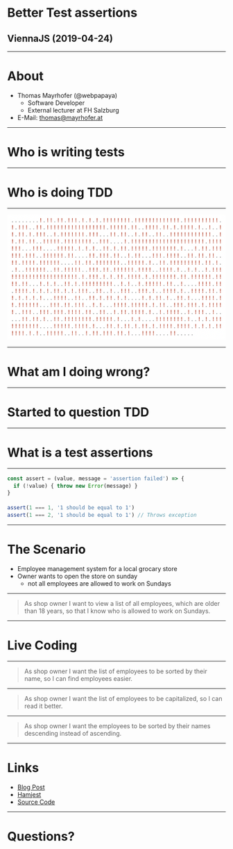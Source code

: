 # Better Test assertions

## ViennaJS (2019-04-24)

---

# About

- Thomas Mayrhofer (@webpapaya)
  - Software Developer
  - External lecturer at FH Salzburg
- E-Mail: thomas@mayrhofer.at

---

# Who is writing tests

----

# Who is doing TDD

----

![failing tests](assets/failing_tests.png)

----

# What am I doing wrong? <!-- .element: class="color--white" -->

<!-- .slide: data-background="./assets/angry.gif" -->

----

# Started to question TDD <!-- .element: class="color--white" -->

<!-- .slide: data-background="./assets/questioning_myself.gif" -->

---

# What is a test assertions

----

```js
const assert = (value, message = 'assertion failed') => {
  if (!value) { throw new Error(message) }
}

assert(1 === 1, '1 should be equal to 1')
assert(1 === 2, '1 should be equal to 1') // Throws exception
```

---

# The Scenario

- Employee management system for a local grocary store
- Owner wants to open the store on sunday
  - not all employees are allowed to work on Sundays

----

> As shop owner I want to view a list of all employees, which are older than 18 years, so that I know who is allowed to work on Sundays.

----

# Live Coding <!-- .element: class="color--white" -->

<!-- .slide: data-background="./assets/supermarket.gif" -->

----

> As shop owner I want the list of employees to be sorted by their name, so I can find employees easier.

----

> As shop owner I want the list of employees to be capitalized, so I can read it better.

----

> As shop owner I want the employees to be sorted by their names descending instead of ascending.

---

# Links

- [Blog Post](https://dev.to/webpapaya/writing-better-test-assertions-lml)
- [Hamjest](https://github.com/rluba/hamjest/wiki/Matcher-documentation)
- [Source Code](https://github.com/webpapaya/better-test-assertions)

---

# Questions? <!-- .element: class="color--white" -->

<!-- .slide: data-background="./assets/raising_hand.gif" -->
